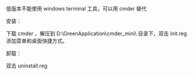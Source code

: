 低版本不能使用 windows terminal 工具，可以用 cmder 替代

安装：

下载 cmder ，解压到 D:\GreenApplication\cmder_mini\ 目录下，双击 init.reg 添加菜单和桌面快捷方式。

卸载：

双击 uninstall.reg